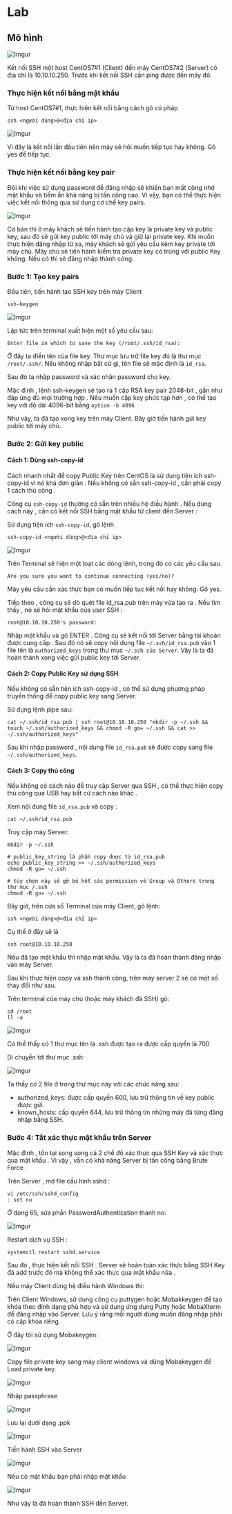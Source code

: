 # Lab
## Mô hình

![Imgur](https://i.imgur.com/DO43Dod.png)

Kết nối SSH một host CentOS7#1 (Client) đến máy CentOS7#2 (Server) có địa chỉ là 10.10.10.250. Trước khi kết nối SSH cần ping được đến máy đó.
### Thực hiện kết nối bằng mật khẩu
Từ host CentOS7#1, thực hiện kết nối bằng cách gõ cú pháp

    ssh <người dùng>@<địa chỉ ip>

![Imgur](https://i.imgur.com/ZpB6pYZ.png)

Vì đây là kết nối lần đầu tiên nên máy sẽ hỏi muốn tiếp tục hay không. Gõ yes để tiếp tục.
### Thực hiện kết nối bằng key pair
Đôi khi việc sử dụng password để đăng nhập sẽ khiến bạn mất công nhớ mật khẩu và tiềm ẩn khả năng bị tấn công cao. Vì vậy, bạn có thể thực hiện việc kết nối thông qua sử dụng cơ chế key pairs.

![Imgur](https://i.imgur.com/PlNvlSv.png)

Cơ bản thì ở máy khách sẽ tiến hành tạo cặp key là private key và public key, sau đó sẽ gửi key public tới máy chủ và giữ lại private key. Khi muốn thực hiện đăng nhập từ xa, máy khách sẽ gửi yêu cầu kèm key private tới máy chủ. Máy chủ sẽ tiến hành kiểm tra private key có trùng với public Key không. Nếu có thì sẽ đăng nhập thành công.

### **Bước 1**: Tạo key pairs

Đầu tiên, tiến hành tạo SSH key trên máy Client

    ssh-keygen

![Imgur](https://i.imgur.com/09jF8bG.png)

Lập tức trên terminal xuất hiện một số yêu cầu sau:

    Enter file in which to save the key (/root/.ssh/id_rsa): 
Ở đây ta điền tên của file key. Thư mục lưu trữ file key đó là thư mục `/root/.ssh/`. Nếu không nhập bất cứ gì, tên file sẽ mặc định là `id_rsa`.

Sau đó ta nhập password và xác nhận password cho key. 

Mặc định , lệnh ssh-keygen sẽ tạo ra 1 cặp RSA key pair 2048-bit , gần như đáp ứng đủ mọi trường hợp . Nếu muốn cặp key phức tạp hơn , có thể tạo key với độ dài 4096-bit bằng `option -b 4096`

Như vậy, ta đã tạo xong key trên máy Client. Bây giờ tiến hành gửi key public tới máy chủ.

### **Bước 2**: Gửi key public
#### Cách 1: Dùng ssh-copy-id
Cách nhanh nhất để copy Public Key trên CentOS là sử dụng tiện ích ssh-copy-id vì nó khá đơn giản . Nếu không có sẵn ssh-copy-id , cần phải copy 1 cách thủ công .

Công cụ `ssh-copy-id` thường có sẵn trên nhiều hệ điều hành . Nếu dùng cách này , cần có kết nối SSH bằng mật khẩu từ client đến Server :

Sử dụng tiện ích `ssh-copy-id`, gõ lệnh

    ssh-copy-id <người dùng>@<địa chỉ ip>

![Imgur](https://i.imgur.com/9KqoBEx.png)

Trên Terminal sẽ hiện một loạt các dòng lệnh, trong đó có các yêu cầu sau.

    Are you sure you want to continue connecting (yes/no)?
Máy yêu cầu cần xác thực bạn có muốn tiếp tục kết nối hay không. Gõ yes.

Tiếp theo , công cụ sẽ dò quét file id_rsa.pub trên máy vừa tạo ra . Nếu tìm thấy , nó sẽ hỏi mật khẩu của user SSH :

    root@10.10.10.250's password: 
    
Nhập mật khẩu và gõ ENTER . Công cụ sẽ kết nối tới Server bằng tài khoản được cung cấp . Sau đó nó sẽ copy nội dung file `~/.ssh/id_rsa.pub` vào 1 file tên là `authorized_keys` trong thư mục `~/.ssh của Server`. Vậy là ta đã hoàn thành xong việc gửi public key tới Server.
#### Cách 2: Copy Public Key sử dụng SSH
Nếu không có sẵn tiện ích ssh-copy-id , có thể sử dụng phương pháp truyền thống để copy public key sang Server.

Sử dụng lệnh pipe sau:

    cat ~/.ssh/id_rsa.pub | ssh root@10.10.10.250 "mkdir -p ~/.ssh && touch ~/.ssh/authorized_keys && chmod -R go= ~/.ssh && cat >> ~/.ssh/authorized_keys"
Sau khi nhập password , nội dung file `id_rsa.pub` sẽ được copy sang file `~/.ssh/authorized_keys`.
#### Cách 3: Copy thủ công
Nếu không có cách nào để truy cập Server qua SSH , có thể thực hiện copy thủ công qua USB hay bất cứ cách nào khác .

Xem nội dung file `id_rsa.pub` và copy :

    cat ~/.ssh/id_rsa.pub
Truy cập máy Server:
```
mkdir -p ~/.ssh

# public_key_string là phần copy được từ id_rsa.pub
echo public_key_string >> ~/.ssh/authorized_keys   
chmod -R go= ~/.ssh

# tùy chọn này sẽ gỡ bỏ hết các permission về Group và Others trong thư mục /.ssh
chmod -R go= ~/.ssh
```
Bây giờ, trên cửa sổ Terminal của máy Client, gõ lệnh:

    ssh <người dùng>@<địa chỉ ip>
Cụ thể ở đây sẽ là 

    ssh root@10.10.10.250
Nếu đã tạo mật khẩu thì nhập mật khẩu. Vậy là ta đã hoàn thành đăng nhập vào máy Server.

Sau khi thực hiện copy và ssh thành công, trên máy server 2 sẽ có một số thay đổi như sau.

Trên terminal của máy chủ (hoặc máy khách đã SSH) gõ:
```
cd /root
ll -a
```

![Imgur](https://i.imgur.com/SQ9ZpGB.png)

Có thể thấy có 1 thư mục tên là .ssh được tạo ra được cấp quyền là 700

Di chuyển tới thư mục .ssh:

![Imgur](https://i.imgur.com/nYNUDs0.png)

Ta thấy có 2 file ở trong thư mục này với các chức năng sau:

- authorized_keys: được cấp quyền 600, lưu trữ thông tin về key public được gửi.
- known_hosts: cấp quyền 644, lưu trữ thông tin những máy đã từng đăng nhập bằng SSH.

### Bước 4: Tắt xác thực mật khẩu trên Server
Mặc định , tồn tại song song cả 2 chế độ xác thực qua SSH Key và xác thực qua mật khẩu . Vì vậy , vẫn có khả năng Server bị tấn công bằng Brute Force .

Trên Server , mở file cấu hình sshd :

    vi /etc/ssh/sshd_config
    : set nu

Ở dòng 65, sửa phần PasswordAuthentication thành no:

![Imgur](https://i.imgur.com/D8ApT2P.png)

Restart dịch vụ SSH :
    
    systemctl restart sshd.service

Sau đó , thực hiện kết nối SSH . Server sẽ hoàn toàn xác thực bằng SSH Key đã add trước đó mà không thể xác thực qua mật khẩu nữa .

Nếu máy Client dùng hệ điều hành Windows thì:

Trên Client Windows, sử dụng công cụ puttygen hoặc Mobakkeygen để tạo khóa theo định dạng phù hợp và sử dụng ứng dụng Putty hoặc MobaXterm để đăng nhập vào Server. Lưu ý rằng mỗi người dùng muốn đăng nhập phải có cặp khóa riêng.

Ở đây tôi sử dụng Mobakeygen:

![Imgur](https://i.imgur.com/w0QkJzR.png)

Copy file private key sang máy client windows và dùng Mobakeygen để Load private key.

![Imgur](https://i.imgur.com/iqR3OyA.png)

Nhập passphrase

![Imgur](https://i.imgur.com/Xflc5O2.png)

Lưu lại dưới dạng .ppk

![Imgur](https://i.imgur.com/08rxTw5.png)

Tiến hành SSH vào Server 

![Imgur](https://i.imgur.com/onslD8O.png)

Nếu có mật khẩu bạn phải nhập mật khẩu

![Imgur](https://i.imgur.com/jWidVh4.png)

Như vậy là đã hoàn thành SSH đến Server.